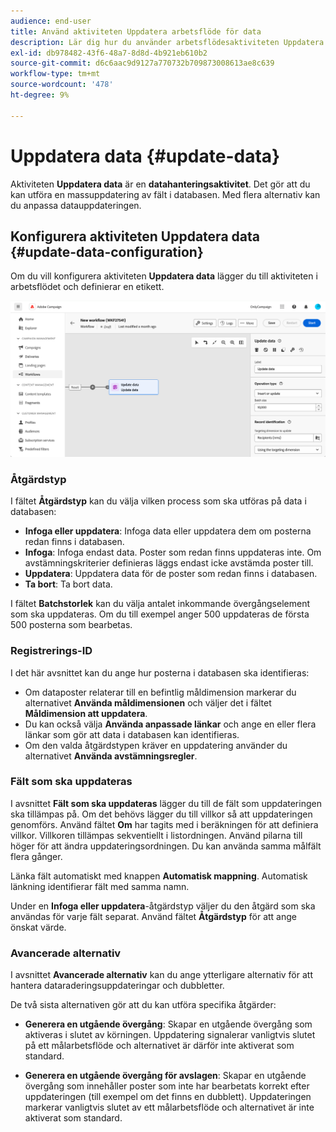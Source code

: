 ```yaml
---
audience: end-user
title: Använd aktiviteten Uppdatera arbetsflöde för data
description: Lär dig hur du använder arbetsflödesaktiviteten Uppdatera data
exl-id: db978482-43f6-48a7-8d8d-4b921eb610b2
source-git-commit: d6c6aac9d9127a770732b709873008613ae8c639
workflow-type: tm+mt
source-wordcount: '478'
ht-degree: 9%

---
```


# Uppdatera data {#update-data}

Aktiviteten **Uppdatera data** är en **datahanteringsaktivitet**. Det gör att du kan utföra en massuppdatering av fält i databasen. Med flera alternativ kan du anpassa datauppdateringen.

<!--
The **Operation type** field lets you choose the process to be carried out on the data in the database. Select the first option to add data or update it if it has already been added. You can also only add data, only update data, or delete data. Select the **Update and merge collections** to select a primary record to link duplicates to, and delete those duplicates safely.

Specify how to identify the records in the database: if data relate to an existing targeting dimension, select the **Using the targeting dimension** option and select the targeting dimension and fields to update. Otherwise, specify one or more custom links to identify the data in the database, or directly use reconciliation keys.

Select the fields to update and reconciliation settings. You can use the **Auto-mapping** option to automatically identify the fields to be updated.

The **Advanced options** section lets you specify additional settings to manage data and duplicates.

Toggle the **Generate an outbound transition** option to add an outbound transition that will be activated at the end of the execution of the **Update data** activity. The update generally marks the end of a targeting workflow, and therefore the option is not activated by default.

Toggle the **Generate an outbound transition for rejects** option to add an outbound transition containing records that have not been correctly processed after the update (for example, if there is a duplicate). The update generally marks the end of a targeting workflow, and therefore the option is not activated by default.
-->

## Konfigurera aktiviteten Uppdatera data {#update-data-configuration}

Om du vill konfigurera aktiviteten **Uppdatera data** lägger du till aktiviteten i arbetsflödet och definierar en etikett.

![Dataaktivitet för uppdatering av arbetsflöde](../assets/workflow-update-data.png)

### Åtgärdstyp

I fältet **Åtgärdstyp** kan du välja vilken process som ska utföras på data i databasen:

* **Infoga eller uppdatera**: Infoga data eller uppdatera dem om posterna redan finns i databasen.
* **Infoga**: Infoga endast data. Poster som redan finns uppdateras inte. Om avstämningskriterier definieras läggs endast icke avstämda poster till.
* **Uppdatera**: Uppdatera data för de poster som redan finns i databasen.
* **Ta bort**: Ta bort data.

I fältet **Batchstorlek** kan du välja antalet inkommande övergångselement som ska uppdateras. Om du till exempel anger 500 uppdateras de första 500 posterna som bearbetas.

### Registrerings-ID

I det här avsnittet kan du ange hur posterna i databasen ska identifieras:

* Om dataposter relaterar till en befintlig måldimension markerar du alternativet **Använda måldimensionen** och väljer det i fältet **Måldimension att uppdatera**.
* Du kan också välja **Använda anpassade länkar** och ange en eller flera länkar som gör att data i databasen kan identifieras.
* Om den valda åtgärdstypen kräver en uppdatering använder du alternativet **Använda avstämningsregler**.

### Fält som ska uppdateras

I avsnittet **Fält som ska uppdateras** lägger du till de fält som uppdateringen ska tillämpas på. Om det behövs lägger du till villkor så att uppdateringen genomförs. Använd fältet **Om** har tagits med i beräkningen för att definiera villkor. Villkoren tillämpas sekventiellt i listordningen. Använd pilarna till höger för att ändra uppdateringsordningen. Du kan använda samma målfält flera gånger.

Länka fält automatiskt med knappen **Automatisk mappning**. Automatisk länkning identifierar fält med samma namn.

Under en **Infoga eller uppdatera**-åtgärdstyp väljer du den åtgärd som ska användas för varje fält separat. Använd fältet **Åtgärdstyp** för att ange önskat värde.

### Avancerade alternativ

I avsnittet **Avancerade alternativ** kan du ange ytterligare alternativ för att hantera dataraderingsuppdateringar och dubbletter.

<!--
* **Disable automatic key management**
* **Disable audit**
* **Empty the destination value if the source value is empty**
* **Update all columns with matching names**
* **Ignore records which concern the same target**: only the first in the list of expressions will be considered
-->

De två sista alternativen gör att du kan utföra specifika åtgärder:

* **Generera en utgående övergång**: Skapar en utgående övergång som aktiveras i slutet av körningen. Uppdatering signalerar vanligtvis slutet på ett målarbetsflöde och alternativet är därför inte aktiverat som standard.

* **Generera en utgående övergång för avslagen**: Skapar en utgående övergång som innehåller poster som inte har bearbetats korrekt efter uppdateringen (till exempel om det finns en dubblett). Uppdateringen markerar vanligtvis slutet av ett målarbetsflöde och alternativet är inte aktiverat som standard.